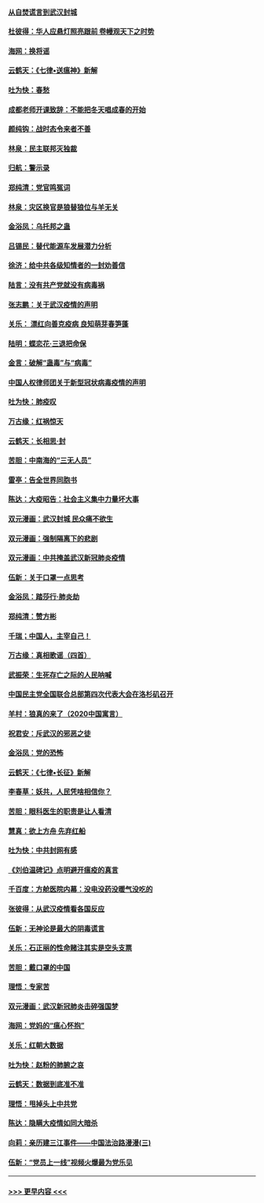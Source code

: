 #### [从自焚谎言到武汉封城](../pages/nsc993/n11875621.md?t=02180331) 
#### [杜彼得：华人应悬灯照亮跟前 卷幔观天下之时势](../pages/nsc993/n11874822.md?t=02180331) 
#### [海网：换将谣](../pages/nsc993/n11873712.md?t=02180331) 
#### [云鹤天：《七律▪送瘟神》新解](../pages/nsc993/n11873598.md?t=02180331) 
#### [吐为快：春愁](../pages/nsc993/n11872801.md?t=02180331) 
#### [成都老师开课致辞：不能把冬天唱成春的开始](../pages/nsc993/n11872653.md?t=02180331) 
#### [颜纯钩：战时态令来者不善](../pages/nsc993/n11872011.md?t=02180331) 
#### [林泉：民主联邦灭独裁](../pages/nsc993/n11870998.md?t=02180331) 
#### [归航：警示录](../pages/nsc993/n11870963.md?t=02180331) 
#### [郑纯清：党官鸣冤词](../pages/nsc993/n11870938.md?t=02180331) 
#### [林泉：灾区换官是狼替狼位与羊无关](../pages/nsc993/n11870896.md?t=02180331) 
#### [金浴凤：乌托邦之蛊](../pages/nsc993/n11870879.md?t=02180331) 
#### [吕锡民：替代能源车发展潜力分析](../pages/nsc993/n11870656.md?t=02180331) 
#### [徐济：给中共各级知情者的一封劝善信](../pages/nsc993/n11868561.md?t=02180331) 
#### [陆言：没有共产党就没有病毒祸](../pages/nsc993/n11868232.md?t=02180331) 
#### [张志鹏：关于武汉疫情的声明](../pages/nsc993/n11867182.md?t=02180331) 
#### [关乐： 漂红向善克疫病 良知萌芽春笋蓬](../pages/nsc993/n11865710.md?t=02180331) 
#### [陆明：蝶恋花‧三退把命保](../pages/nsc993/n11865673.md?t=02180331) 
#### [金言：破解“蛊毒”与“病毒”](../pages/nsc993/n11864103.md?t=02180331) 
#### [中国人权律师团关于新型冠状病毒疫情的声明](../pages/nsc993/n11864249.md?t=02180331) 
#### [吐为快：肺疫叹](../pages/nsc993/n11864027.md?t=02180331) 
#### [万古缘：红祸惊天](../pages/nsc993/n11864079.md?t=02180331) 
#### [云鹤天：长相思‧封](../pages/nsc993/n11864006.md?t=02180331) 
#### [苦胆：中南海的“三无人员”](../pages/nsc993/n11862997.md?t=02180331) 
#### [雷亭：告全世界同胞书](../pages/nsc993/n11862572.md?t=02180331) 
#### [陈达：大疫昭告：社会主义集中力量坏大事](../pages/nsc993/n11859419.md?t=02180331) 
#### [双元漫画：武汉封城 民众痛不欲生](../pages/nsc993/n11859287.md?t=02180331) 
#### [双元漫画：强制隔离下的悲剧](../pages/nsc993/n11859244.md?t=02180331) 
#### [双元漫画：中共掩盖武汉新冠肺炎疫情](../pages/nsc993/n11858249.md?t=02180331) 
#### [伍新：关于口罩一点思考](../pages/nsc993/n11859195.md?t=02180331) 
#### [金浴凤：踏莎行‧肺炎劫](../pages/nsc993/n11858227.md?t=02180331) 
#### [郑纯清：赞方彬](../pages/nsc993/n11856803.md?t=02180331) 
#### [千瑞；中国人，主宰自己！](../pages/nsc993/n11856793.md?t=02180331) 
#### [万古缘：真相歌谣（四首）](../pages/nsc993/n11856263.md?t=02180331) 
#### [武振荣：生死存亡之际的人民呐喊](../pages/nsc993/n11856256.md?t=02180331) 
#### [中国民主党全国联合总部第四次代表大会在洛杉矶召开](../pages/nsc993/n11856344.md?t=02180331) 
#### [羊村：狼真的来了（2020中国寓言）](../pages/nsc993/n11856229.md?t=02180331) 
#### [祝君安：斥武汉的邪恶之徒](../pages/nsc993/n11855861.md?t=02180331) 
#### [金浴凤：党的恐怖](../pages/nsc993/n11855849.md?t=02180331) 
#### [云鹤天：《七律▪长征》新解](../pages/nsc993/n11855479.md?t=02180331) 
#### [李春草：妖共，人民凭啥相信你？](../pages/nsc993/n11855196.md?t=02180331) 
#### [苦胆：眼科医生的职责是让人看清](../pages/nsc993/n11853840.md?t=02180331) 
#### [慧真：欲上方舟 先弃红船](../pages/nsc993/n11853483.md?t=02180331) 
#### [吐为快：中共封网有感](../pages/nsc993/n11852575.md?t=02180331) 
#### [《刘伯温碑记》点明避开瘟疫的真言](../pages/nsc993/n11852128.md?t=02180331) 
#### [千百度：方舱医院内幕：没电没药没暖气没吃的](../pages/nsc993/n11850211.md?t=02180331) 
#### [张彼得：从武汉疫情看各国反应](../pages/nsc993/n11850102.md?t=02180331) 
#### [伍新：无神论是最大的阴毒谎言](../pages/nsc993/n11846129.md?t=02180331) 
#### [关乐：石正丽的性命赌注其实是空头支票](../pages/nsc993/n11846109.md?t=02180331) 
#### [苦胆：戴口罩的中国](../pages/nsc993/n11845576.md?t=02180331) 
#### [理悟：专家苦](../pages/nsc993/n11845564.md?t=02180331) 
#### [双元漫画：武汉新冠肺炎击碎强国梦](../pages/nsc993/n11843320.md?t=02180331) 
#### [海网：党妈的“瘟心怀抱”](../pages/nsc993/n11840740.md?t=02180331) 
#### [关乐：红朝大数据](../pages/nsc993/n11840675.md?t=02180331) 
#### [吐为快：赵粉的肺腑之哀](../pages/nsc993/n11840618.md?t=02180331) 
#### [云鹤天：数据到底准不准](../pages/nsc993/n11840325.md?t=02180331) 
#### [理悟：甩掉头上中共党](../pages/nsc993/n11838826.md?t=02180331) 
#### [陈达：隐瞒大疫情如同大暗杀](../pages/nsc993/n11838771.md?t=02180331) 
#### [向莉：亲历建三江事件——中国法治路漫漫(三)](../pages/nsc993/n11831825.md?t=02180331) 
#### [伍新：“党员上一线”视频火爆最为党乐见](../pages/nsc993/n11838200.md?t=02180331) 

----
#### [ >>> 更早内容 <<< ](../indexes/nsc993-earlier.md)
